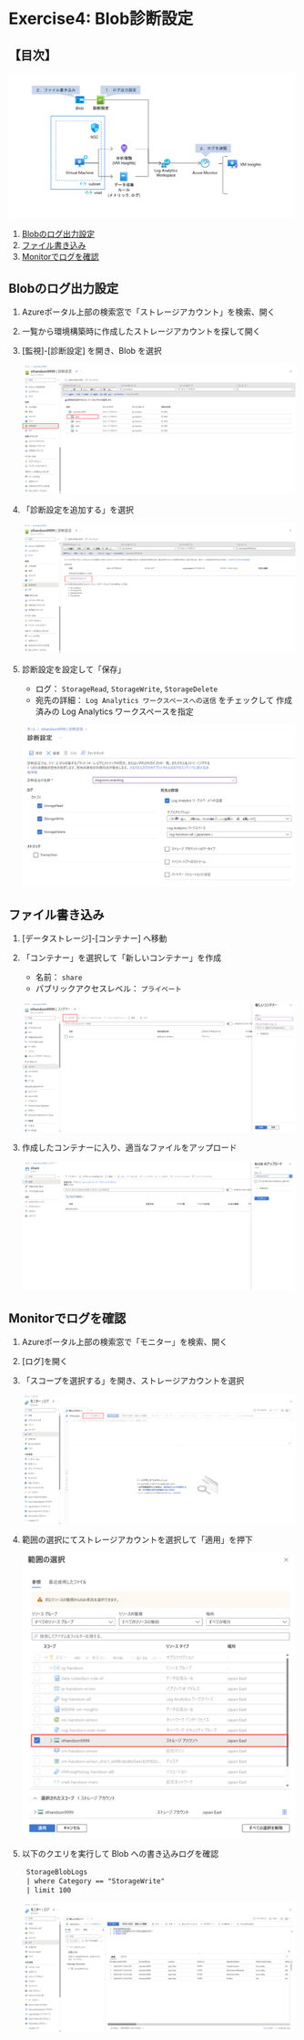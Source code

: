 # Exercise4: Blob診断設定

## 【目次】

![](images/ex04-0000-blob.png)

1. [Blobのログ出力設定](#blobのログ出力設定)
2. [ファイル書き込み](#ファイル書き込み)
3. [Monitorでログを確認](#monitorでログを確認)


## Blobのログ出力設定

1. Azureポータル上部の検索窓で「ストレージアカウント」を検索、開く

1. 一覧から環境構築時に作成したストレージアカウントを探して開く

1. [監視]-[診断設定] を開き、Blob を選択

    ![](images/ex04-0101-blob.png)

1. 「診断設定を追加する」を選択

    ![](images/ex04-0102-blob.png)

1. 診断設定を設定して「保存」

    * ログ： `StorageRead`, `StorageWrite`, `StorageDelete`
    * 宛先の詳細： `Log Analytics ワークスペースへの送信` をチェックして 作成済みの Log Analytics ワークスペースを指定

    ![](images/ex04-0103-blob.png)

## ファイル書き込み

1. [データストレージ]-[コンテナー] へ移動

1. 「コンテナー」を選択して「新しいコンテナー」を作成

    * 名前： `share`
    * パブリックアクセスレベル： `プライベート`

    ![](images/ex04-0201-blob.png)

1. 作成したコンテナーに入り、適当なファイルをアップロード

    ![](images/ex04-0202-blob.png)

## Monitorでログを確認

1. Azureポータル上部の検索窓で「モニター」を検索、開く

1. [ログ]を開く

1. 「スコープを選択する」を開き、ストレージアカウントを選択

    ![](images/ex04-0301-blob.png)

1. 範囲の選択にてストレージアカウントを選択して「適用」を押下

    ![](images/ex04-0302-blob.png)

1. 以下のクエリを実行して Blob への書き込みログを確認

        StorageBlobLogs
        | where Category == "StorageWrite"
        | limit 100

    ![](images/ex04-0303-blob.png)
